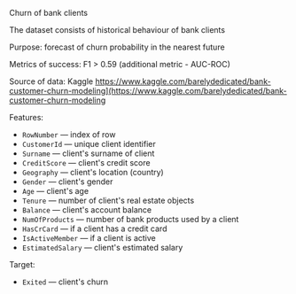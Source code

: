 Churn of bank clients

The dataset consists of historical behaviour of bank clients

Purpose: forecast of churn probability in the nearest future

Metrics of success: F1 > 0.59 (additional metric - AUC-ROC)



Source of data: Kaggle
https://www.kaggle.com/barelydedicated/bank-customer-churn-modeling](https://www.kaggle.com/barelydedicated/bank-customer-churn-modeling

Features:
- `RowNumber` — index of row
- `CustomerId` — unique client identifier
- `Surname` — client's surname of client
- `CreditScore` — client's credit score
- `Geography` — client's location (country)
- `Gender` — client's gender
- `Age` — client's age
- `Tenure` — number of client's real estate objects
- `Balance` — client's account balance
- `NumOfProducts` — number of bank products used by a client
- `HasCrCard` — if a client has a credit card 
- `IsActiveMember` — if a client is active
- `EstimatedSalary` — client's estimated salary 

Target:
- `Exited` — client's churn
